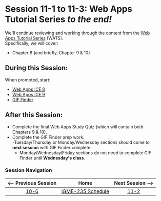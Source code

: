 # Session 11-1 to 11-3: Web Apps Tutorial Series *to the end!*

We'll continue reviewing and working through the content from the [Web Apps Tutorial Series](https://github.com/tonethar/IGME-235-Shared/blob/master/tutorial/web-apps-0.md) (WATS).  
Specifically, we will cover:  
- Chapter 8 (and briefly, Chapter 9 & 10)

## During this Session:

When prompted, start:
- [Web Apps ICE 8](https://github.com/tonethar/IGME-235-Shared/blob/master/tutorial/web-apps-ex-8.md)
- [Web Apps ICE 9](https://github.com/tonethar/IGME-235-Shared/blob/master/tutorial/web-apps-ex-9.md)
- [GIF Finder](https://github.com/tonethar/IGME-235-Shared/blob/master/tutorial/HW-gif-finder.md)

## After this Session:

- Complete the final Web Apps Study Quiz (which will contain both Chapters 9 & 10).
- Complete the GIF Finder prep work.  
   -Tuesday/Thursday or Monday/Wednesday sections should come to **next session** with GIF Finder complete. 
  - Monday/Wednesday/Friday sections do not need to complete GIF Finder until **Wednesday's class**.

### Session Navigation

| <-- Previous Session |               Home                  | Next Session --> |
|:--------------------:|:-----------------------------------:|:----------------:|
|  [10-6](10-6.md)       | [IGME-235 Schedule](../schedule.md) |   [11-2](11-2.md)  |
